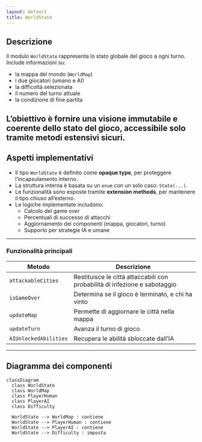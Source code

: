 ```yaml
---
layout: default
title: WorldState
---
```

## Descrizione
Il modulo `WorldState` rappresenta lo stato globale del gioco a ogni turno. Include informazioni su:

- la mappa del mondo (`WorldMap`)
- i due giocatori (umano e AI)
- la difficoltà selezionata
- il numero del turno attuale
- la condizione di fine partita

L’obiettivo è fornire una **visione immutabile e coerente** dello stato del gioco, accessibile solo tramite 
metodi estensivi sicuri.
---

## Aspetti implementativi

- Il tipo `WorldState` è definito come **opaque type**, per proteggere l’incapsulamento interno.
- La struttura interna è basata su un `enum` con un solo caso: `State(...)`.
- Le funzionalità sono esposte tramite **extension methods**, per mantenere il tipo chiuso all’esterno.
- Le logiche implementate includono:
    - Calcolo del game over
    - Percentuali di successo di attacchi
    - Aggiornamento dei componenti (mappa, giocatori, turno)
    - Supporto per strategie IA e umane

---

### Funzionalità principali
| Metodo | Descrizione |
|--------|-------------|
| `attackableCities` | Restituisce le città attaccabili con probabilità di infezione e sabotaggio |
| `isGameOver` | Determina se il gioco è terminato, e chi ha vinto |
| `updateMap` | Permette di aggiornare le città nella mappa |
| `updateTurn` | Avanza il turno di gioco |
| `AIUnlockedAbilities` | Recupera le abilità sbloccate dall’IA |

---

## Diagramma dei componenti
```mermaid
classDiagram
  class WorldState
  class WorldMap
  class PlayerHuman
  class PlayerAI
  class Difficulty

  WorldState --> WorldMap : contiene
  WorldState --> PlayerHuman : contiene
  WorldState --> PlayerAI : contiene
  WorldState --> Difficulty : imposta

